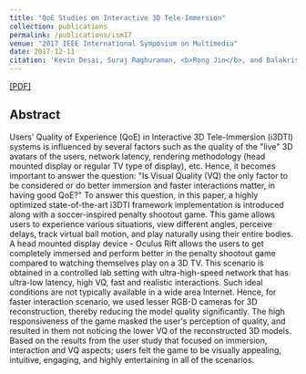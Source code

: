 ```yaml
---
title: "QoE Studies on Interactive 3D Tele-Immersion"
collection: publications
permalink: /publications/ism17
venue: "2017 IEEE International Symposium on Multimedia"
date: 2017-12-11
citation: 'Kevin Desai, Suraj Raghuraman, <b>Rong Jin</b>, and Balakrishnan Prabhakaran. <i>2017 IEEE International Symposium on Multimedia</i>. <b>ISM 2017</b>.'
---
```

[[PDF]](http://rongjinutd.github.io/files/ism.pdf)


## Abstract
Users' Quality of Experience (QoE) in Interactive 3D Tele-Immersion (i3DTI) systems is influenced by several factors such as the quality of the "live" 3D avatars of the users, network latency, rendering methodology (head mounted display or regular TV type of display), etc. Hence, it becomes important to answer the question: "Is Visual Quality (VQ) the only factor to be considered or do better immersion and faster interactions matter, in having good QoE?" To answer this question, in this paper, a highly optimized state-of-the-art i3DTI framework implementation is introduced along with a soccer-inspired penalty shootout game. This game allows users to experience various situations, view different angles, perceive delays, track virtual ball motion, and play naturally using their entire bodies. A head mounted display device - Oculus Rift allows the users to get completely immersed and perform better in the penalty shootout game compared to watching themselves play on a 3D TV. This scenario is obtained in a controlled lab setting with ultra-high-speed network that has ultra-low latency, high VQ, fast and realistic interactions. Such ideal conditions are not typically available in a wide area Internet. Hence, for faster interaction scenario, we used lesser RGB-D cameras for 3D reconstruction, thereby reducing the model quality significantly. The high responsiveness of the game masked the user's perception of quality, and resulted in them not noticing the lower VQ of the reconstructed 3D models. Based on the results from the user study that focused on immersion, interaction and VQ aspects; users felt the game to be visually appealing, intuitive, engaging, and highly entertaining in all of the scenarios.

